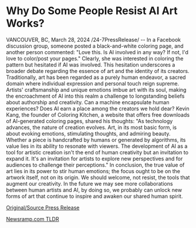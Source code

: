 # Why Do Some People Resist AI Art Works?

VANCOUVER, BC, March 28, 2024 /24-7PressRelease/ -- In a Facebook discussion group, someone posted a black-and-white coloring page, and another person commented:  "Love this. Is AI involved in any way? If not, I'd love to color/post your pages."  Clearly, she was interested in coloring the pattern but hesitated if AI was involved. This hesitation underscores a broader debate regarding the essence of art and the identity of its creators.  Traditionally, art has been regarded as a purely human endeavor, a sacred domain where individual expression and personal touch reign supreme. Artists' craftsmanship and unique emotions imbue art with its soul, making the encroachment of AI into this realm a challenge to longstanding beliefs about authorship and creativity.  Can a machine encapsulate human experiences? Does AI earn a place among the creators we hold dear?  Kevin Kang, the founder of Coloring Kitchen, a website that offers free downloads of AI-generated coloring pages, shared his thoughts:  "As technology advances, the nature of creation evolves. Art, in its most basic form, is about evoking emotions, stimulating thoughts, and admiring beauty. Whether a piece is handcrafted by humans or generated by algorithms, its value lies in its ability to resonate with viewers. The development of AI as a tool for artistic creation isn't the end of human creativity but an invitation to expand it. It's an invitation for artists to explore new perspectives and for audiences to challenge their perceptions."  In conclusion, the true value of art lies in its power to stir human emotions; the focus ought to be on the artwork itself, not on its origin. We should welcome, not resist, the tools that augment our creativity. In the future we may see more collaborations between human artists and AI, by doing so, we probably can unlock new forms of art that continue to inspire and awaken our shared human spirit. 

[Original/Source Press Release](https://www.24-7pressrelease.com/press-release/509586/why-do-some-people-resist-ai-art-works) 

[Newsramp.com TLDR](https://newsramp.com/None) 